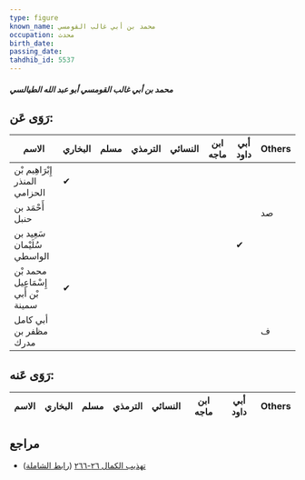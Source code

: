 ```yaml
---
type: figure
known_name: محمد بن أبي غالب القومسي
occupation: محدث
birth_date:
passing_date:
tahdhib_id: 5537
---
```

##### محمد بن أبي غالب القومسي أبو عبد الله الطيالسي

## رَوَى عَن:
| الاسم                               | البخاري | مسلم | الترمذي | النسائي | ابن ماجه | أبي داود | Others |
| ----------------------------------- | ------- | ---- | ------- | ------- | -------- | -------- | ------ |
| إِبْرَاهِيم بْن المنذر الحزامي      | ✔       |      |         |         |          |          |        |
| أَحْمَد بن حنبل                     |         |      |         |         |          |          | صد     |
| سَعِيد بن سُلَيْمان الواسطي         |         |      |         |         |          | ✔        |        |
| محمد بْن إِسْمَاعِيل بْن أَبي سمينة | ✔       |      |         |         |          |          |        |
| أبي كامل مظفر بن مدرك               |         |      |         |         |          |          | ف      |
## رَوَى عَنه:
| الاسم | البخاري | مسلم | الترمذي | النسائي | ابن ماجه | أبي داود | Others |
| ----- | ------- | ---- | ------- | ------- | -------- | -------- | ------ |
## مراجع
- [تهذيب الكمال ٢٦-٢٦٦](obsidian://open?vault=Tahdhib-al-Kamal&file=Figures/٥٥٣٧-محمد%20بن%20أبي%20غالب%20القومسي%20أبو%20عبد%20الله%20الطيالسي) ([رابط الشاملة](https://shamela.ws/book/3722/14014))